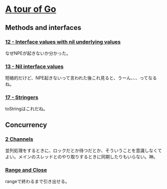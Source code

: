 # [A tour of Go](https://go-tour-jp.appspot.com/list0)

## Methods and interfaces
### [12 - Interface values with nil underlying values](https://go-tour-jp.appspot.com/methods/12)
なぜNPEが起きないか分かった。

### [13 - Nil interface values](https://go-tour-jp.appspot.com/methods/13)
短絡的だけど、NPE起きないって言われた後これ見ると、うーん、、、ってなるね。

### [17 - Stringers](https://go-tour-jp.appspot.com/methods/17)
toStringはこれだね。

## Concurrency
### [2 Channels](https://go-tour-jp.appspot.com/concurrency/2)
並列処理をするときに、ロックだとか待つだとか、そういうことを意識しなくてよい。メインのスレッドとのやり取りするときに同期したりもいらない。神。

### [Range and Close](https://go-tour-jp.appspot.com/concurrency/4)
rangeで終わるまで引き出せる。
